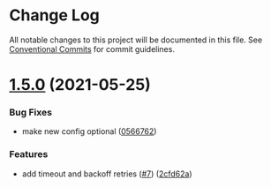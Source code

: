 # Change Log

All notable changes to this project will be documented in this file.
See [Conventional Commits](https://conventionalcommits.org) for commit guidelines.

# [1.5.0](https://github.com/amplitude/skylab-js-server/compare/v1.4.0...v1.5.0) (2021-05-25)


### Bug Fixes

* make new config optional ([0566762](https://github.com/amplitude/skylab-js-server/commit/0566762b542701d91877e55dd6c07ab36e7777d8))


### Features

* add timeout and backoff retries ([#7](https://github.com/amplitude/skylab-js-server/issues/7)) ([2cfd62a](https://github.com/amplitude/skylab-js-server/commit/2cfd62addb29938866dfd151d88328ef6473ae0a))

